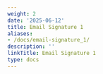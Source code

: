 ```yaml
---
weight: 2
date: '2025-06-12'
title: Email Signature 1
aliases:
- /docs/email-signature_1/
description: ''
linkTitle: Email Signature 1
type: docs
---
```


